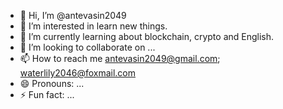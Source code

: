 - 👋 Hi, I’m @antevasin2049
- 👀 I’m interested in learn new things.
- 🌱 I’m currently learning about blockchain, crypto and English. 
- 💞️ I’m looking to collaborate on ...
- 📫 How to reach me antevasin2049@gmail.com; waterlily2046@foxmail.com
- 😄 Pronouns: ...
- ⚡ Fun fact: ...

<!---
antevasin2049/antevasin2049 is a ✨ special ✨ repository because its `README.md` (this file) appears on your GitHub profile.
You can click the Preview link to take a look at your changes.
--->
